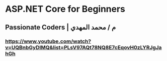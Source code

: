 # ASP.NET Core for Beginners
## Passionate Coders |  م / محمد المهدي
### https://www.youtube.com/watch?v=UQBnbGyDIMQ&list=PLsV97AQt78NQ8E7cEqovH0zLYRJgJahGh
